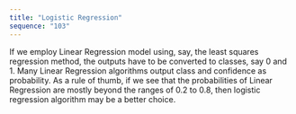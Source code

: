 ```yaml
---
title: "Logistic Regression"
sequence: "103"
---
```


If we employ Linear Regression model using, say, the least squares regression method,
the outputs have to be converted to classes, say 0 and 1.
Many Linear Regression algorithms output class and confidence as probability.
As a rule of thumb, if we see that the probabilities of Linear Regression are mostly beyond the ranges of 0.2 to 0.8,
then logistic regression algorithm may be a better choice.










